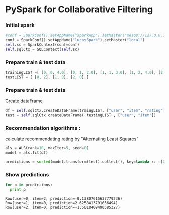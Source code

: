 PySpark for Collaborative Filtering
=========================

### Initial spark
```python
#conf = SparkConf().setAppName("sparkApp").setMaster("mesos://127.0.0.1:5050")
conf = SparkConf().setAppName("lucasSpark").setMaster("local")
self.sc = SparkContext(conf=conf)
self.sqlCtx = SQLContext(self.sc)
```

### Prepare train & test data
```python
trainingLIST =[ [0, 0, 4.0], [0, 1, 2.0], [1, 1, 3.0], [1, 2, 4.0], [2, 1, 1.0], [2, 2, 5.0] ]
testLIST = [ [0, 2], [1, 0], [2, 0] ]
```

### Prepare train & test data

Create dataFrame
```python
df = self.sqlCtx.createDataFrame(traingLIST, ["user", "item", "rating"])
test = self.sqlCtx.createDataFrame( testingLIST , ["user", "item"])
```

### Recommendation algorithms : 
calculate recommendating rating by "Alternating Least Squares"
```python
als = ALS(rank=10, maxIter=5, seed=0)
model = als.fit(df)

predictions = sorted(model.transform(test).collect(), key=lambda r: r[0])
```

### Show predictions
```python
for p in predictions:
  print p

```
```
Row(user=0, item=2, prediction=-0.13807615637779236)
Row(user=1, item=0, prediction=2.6258413791656494)
Row(user=2, item=0, prediction=-1.5018409490585327)
```

